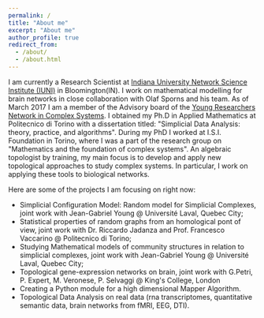 ```yaml
---
permalink: /
title: "About me"
excerpt: "About me"
author_profile: true
redirect_from: 
  - /about/
  - /about.html
---
```


I am currently a Research Scientist at [Indiana University Network Science Institute (IUNI)](http://iuni.iu.edu/) in Bloomington(IN). I work on mathematical modelling for brain networks in close collaboration with Olaf Sporns and his team.
As of March 2017 I am a member of the Advisory board of the [Young Researchers Network in Complex Systems](http://yrcss.cssociety.org/).
I obtained my Ph.D in Applied Mathematics at Politecnico di Torino with a dissertation titled: "Simplicial Data Analysis: theory, practice, and algorithms". During my PhD I worked at I.S.I. Foundation in Torino, where I was a part of the research group on "Mathematics and the foundation of complex systems".
An algebraic topologist by training, my main focus is to develop and apply new topological approaches to study complex systems. In particular, I work on applying these tools to biological networks.

Here are some of the projects I am focusing on right now:

- Simplicial Configuration Model: Random model for Simplicial Complexes, joint work with Jean-Gabriel Young @ Université Laval, Quebec City;
- Statistical properties of random graphs from an homological pont of view, joint work with Dr. Riccardo Jadanza and Prof. Francesco Vaccarino @ Politecnico di Torino;
- Studying Mathematical models of community structures in relation to simplicial complexes, joint work with Jean-Gabriel Young @ Université Laval, Quebec City;
- Topological gene-expression networks on brain, joint work with G.Petri, P. Expert, M. Veronese, P. Selvaggi @ King's College, London
- Creating a Python module for a high dimensional Mapper Algorithm.
- Topological Data Analysis on real data (rna transcriptomes, quantitative semantic data, brain networks from fMRI, EEG, DTI).
